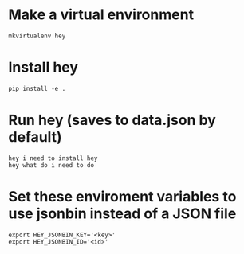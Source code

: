 # Make a virtual environment

```
mkvirtualenv hey
```

# Install hey

```
pip install -e .
```

# Run hey (saves to data.json by default)

```
hey i need to install hey
hey what do i need to do
```

# Set these enviroment variables to use jsonbin instead of a JSON file

```
export HEY_JSONBIN_KEY='<key>'
export HEY_JSONBIN_ID='<id>'
```
